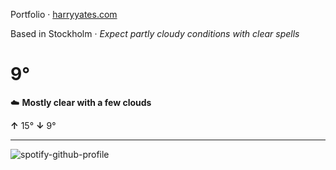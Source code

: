 Portfolio · [harryyates.com](https://harryyates.com)

<!-- WEATHER_START -->
Based in Stockholm · *Expect partly cloudy conditions with clear spells*

# 9°
☁️ **Mostly clear with a few clouds**

**↑** 15° **↓** 9°

---
<!-- WEATHER_END -->

<p align="left">
  <a>
    <img src="https://spotify-github-profile.kittinanx.com/api/view?uid=bigbello&cover_image=true&theme=natemoo-re&show_offline=true&background_color=121212&interchange=false&bar_color=53b14f&bar_color_cover=false" alt="spotify-github-profile">
  </a>
</p>